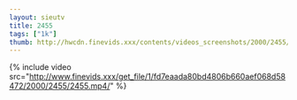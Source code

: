 ```yaml
--- 
layout: sieutv
title: 2455
tags: ["1k"]
thumb: http://hwcdn.finevids.xxx/contents/videos_screenshots/2000/2455/preview.mp4.jpg
---
```

{% include video src="http://www.finevids.xxx/get_file/1/fd7eaada80bd4806b660aef068d58472/2000/2455/2455.mp4/" %} 
